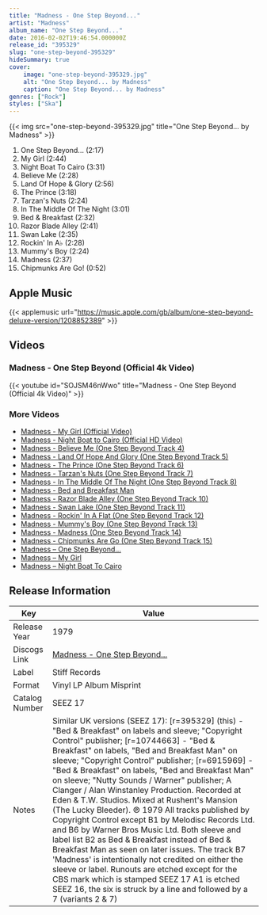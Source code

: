 ```yaml
---
title: "Madness - One Step Beyond..."
artist: "Madness"
album_name: "One Step Beyond..."
date: 2016-02-02T19:46:54.000000Z
release_id: "395329"
slug: "one-step-beyond-395329"
hideSummary: true
cover:
    image: "one-step-beyond-395329.jpg"
    alt: "One Step Beyond... by Madness"
    caption: "One Step Beyond... by Madness"
genres: ["Rock"]
styles: ["Ska"]
---
```


{{< img src="one-step-beyond-395329.jpg" title="One Step Beyond... by Madness" >}}

<!-- section break -->

1. One Step Beyond... (2:17)
2. My Girl (2:44)
3. Night Boat To Cairo (3:31)
4. Believe Me (2:28)
5. Land Of Hope & Glory (2:56)
6. The Prince (3:18)
7. Tarzan's Nuts (2:24)
8. In The Middle Of The Night (3:01)
9. Bed & Breakfast (2:32)
10. Razor Blade Alley (2:41)
11. Swan Lake (2:35)
12. Rockin' In A♭ (2:28)
13. Mummy's Boy (2:24)
14. Madness (2:37)
15. Chipmunks Are Go! (0:52)

<!-- section break -->




## Apple Music
{{< applemusic url="https://music.apple.com/gb/album/one-step-beyond-deluxe-version/1208852389" >}}





## Videos
### Madness - One Step Beyond (Official 4k Video)
{{< youtube id="SOJSM46nWwo" title="Madness - One Step Beyond (Official 4k Video)" >}}<br>

### More Videos

- [Madness - My Girl (Official Video)](https://www.youtube.com/watch?v=Pw-8AGRcyvk)
- [Madness - Night Boat to Cairo (Official HD Video)](https://www.youtube.com/watch?v=lLLL1KxpYMA)
- [Madness - Believe Me (One Step Beyond Track 4)](https://www.youtube.com/watch?v=XV2w7Wt5mD8)
- [Madness - Land Of Hope And Glory (One Step Beyond Track 5)](https://www.youtube.com/watch?v=-RLfJ9cx2IA)
- [Madness - The Prince (One Step Beyond Track 6)](https://www.youtube.com/watch?v=mJsUblCxuJY)
- [Madness - Tarzan's Nuts (One Step Beyond Track 7)](https://www.youtube.com/watch?v=W2avJpYBuE4)
- [Madness - In The Middle Of The Night (One Step Beyond Track 8)](https://www.youtube.com/watch?v=gy9cYib432w)
- [Madness - Bed and Breakfast Man](https://www.youtube.com/watch?v=IRANzd9a6l4)
- [Madness - Razor Blade Alley (One Step Beyond Track 10)](https://www.youtube.com/watch?v=MGN3k1_4wVs)
- [Madness - Swan Lake (One Step Beyond Track 11)](https://www.youtube.com/watch?v=Y94klcdpojQ)
- [Madness - Rockin' In A Flat (One Step Beyond Track 12)](https://www.youtube.com/watch?v=J3Kcx3KXO74)
- [Madness - Mummy's Boy (One Step Beyond Track 13)](https://www.youtube.com/watch?v=tj1dRCaOmHw)
- [Madness - Madness (One Step Beyond Track 14)](https://www.youtube.com/watch?v=6sar3Ew9ZXQ)
- [Madness - Chipmunks Are Go (One Step Beyond Track 15)](https://www.youtube.com/watch?v=5xVx8VCnZFA)
- [Madness ‎– One Step Beyond...](https://www.youtube.com/watch?v=IuuYL_05mD4)
- [Madness ‎– My Girl](https://www.youtube.com/watch?v=tpp4chKLJTc)
- [Madness ‎– Night Boat To Cairo](https://www.youtube.com/watch?v=aU2nnpZu0S0)


## Release Information
|  Key           | Value                                                |
| ---------------| ---------------------------------------------------- |
| Release Year   | 1979                                   |
| Discogs Link   | [Madness - One Step Beyond...](https://www.discogs.com/release/395329-Madness-One-Step-Beyond) |
| Label          | Stiff Records |
| Format         | Vinyl LP Album Misprint |
| Catalog Number | SEEZ 17 |
| Notes | Similar UK versions (SEEZ 17): [r=395329] (this) - "Bed & Breakfast" on labels and sleeve; "Copyright Control" publisher; [r=10744663] - "Bed & Breakfast" on labels, "Bed and Breakfast Man" on sleeve; "Copyright Control" publisher; [r=6915969] - "Bed & Breakfast" on labels, "Bed and Breakfast Man" on sleeve; "Nutty Sounds / Warner" publisher;  A Clanger / Alan Winstanley Production. Recorded at Eden & T.W. Studios. Mixed at Rushent's Mansion (The Lucky Bleeder).  ℗ 1979  All tracks published by Copyright Control except B1 by Melodisc Records Ltd. and B6 by Warner Bros Music Ltd.  Both sleeve and label list B2 as Bed & Breakfast instead of Bed & Breakfast Man as seen on later issues. The track B7 'Madness' is intentionally not credited on either the sleeve or label.  Runouts are etched except for the CBS mark which is stamped SEEZ 17 A1 is etched SEEZ 16, the six is struck by a line and followed by a 7 (variants 2 & 7) |